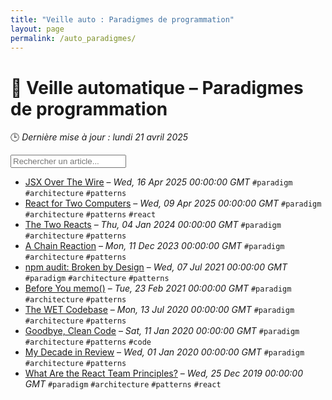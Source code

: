 ```yaml
---
title: "Veille auto : Paradigmes de programmation"
layout: page
permalink: /auto_paradigmes/
---
```


# <span>🧠</span> Veille automatique – Paradigmes de programmation

🕒 *Dernière mise à jour : lundi 21 avril 2025*

<div class="search-container">
  <input type="text" id="article-search" placeholder="Rechercher un article..." onkeyup="filterArticles()">
  <div class="tag-filters" id="tag-filters">
    <!-- Les filtres par tag seront générés dynamiquement -->
  </div>
</div>

- [JSX Over The Wire](https://overreacted.io/jsx-over-the-wire/) – *Wed, 16 Apr 2025 00:00:00 GMT* `#paradigm` `#architecture` `#patterns`
- [React for Two Computers](https://overreacted.io/react-for-two-computers/) – *Wed, 09 Apr 2025 00:00:00 GMT* `#paradigm` `#architecture` `#patterns` `#react`
- [The Two Reacts](https://overreacted.io/the-two-reacts/) – *Thu, 04 Jan 2024 00:00:00 GMT* `#paradigm` `#architecture` `#patterns`
- [A Chain Reaction](https://overreacted.io/a-chain-reaction/) – *Mon, 11 Dec 2023 00:00:00 GMT* `#paradigm` `#architecture` `#patterns`
- [npm audit: Broken by Design](https://overreacted.io/npm-audit-broken-by-design/) – *Wed, 07 Jul 2021 00:00:00 GMT* `#paradigm` `#architecture` `#patterns`
- [Before You memo()](https://overreacted.io/before-you-memo/) – *Tue, 23 Feb 2021 00:00:00 GMT* `#paradigm` `#architecture` `#patterns`
- [The WET Codebase](https://overreacted.io/the-wet-codebase/) – *Mon, 13 Jul 2020 00:00:00 GMT* `#paradigm` `#architecture` `#patterns`
- [Goodbye, Clean Code](https://overreacted.io/goodbye-clean-code/) – *Sat, 11 Jan 2020 00:00:00 GMT* `#paradigm` `#architecture` `#patterns` `#code`
- [My Decade in Review](https://overreacted.io/my-decade-in-review/) – *Wed, 01 Jan 2020 00:00:00 GMT* `#paradigm` `#architecture` `#patterns`
- [What Are the React Team Principles?](https://overreacted.io/what-are-the-react-team-principles/) – *Wed, 25 Dec 2019 00:00:00 GMT* `#paradigm` `#architecture` `#patterns` `#react`

<script>
function filterArticles() {
  const input = document.getElementById('article-search');
  const filter = input.value.toLowerCase();
  const items = document.getElementsByTagName('li');
  
  for (let i = 0; i < items.length; i++) {
    const item = items[i];
    const text = item.textContent.toLowerCase();
    if (text.indexOf(filter) > -1) {
      item.style.display = "";
    } else {
      item.style.display = "none";
    }
  }
}

document.addEventListener('DOMContentLoaded', function() {
  // Extraction de tous les tags présents dans les articles
  const tagElements = document.querySelectorAll('code');
  const tags = new Set();
  
  tagElements.forEach(el => {
    if (el.textContent.startsWith('#')) {
      tags.add(el.textContent.substring(1));
    }
  });
  
  // Génération des filtres par tag
  const tagFiltersContainer = document.getElementById('tag-filters');
  tags.forEach(tag => {
    const tagBtn = document.createElement('button');
    tagBtn.className = 'tag-filter-btn';
    tagBtn.textContent = '#' + tag;
    tagBtn.onclick = function() {
      document.getElementById('article-search').value = tag;
      filterArticles();
    };
    tagFiltersContainer.appendChild(tagBtn);
  });
});
</script>
